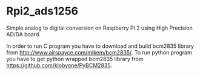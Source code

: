Rpi2_ads1256
============

Simple analog to digital conversion on Raspberry Pi 2 using High Precision AD/DA board.

In order to run C program you have to download and build bcm2835 library from http://www.airspayce.com/mikem/bcm2835/.
To run python program you have to get python wrapped bcm2835 library from https://github.com/klobyone/PyBCM2835.